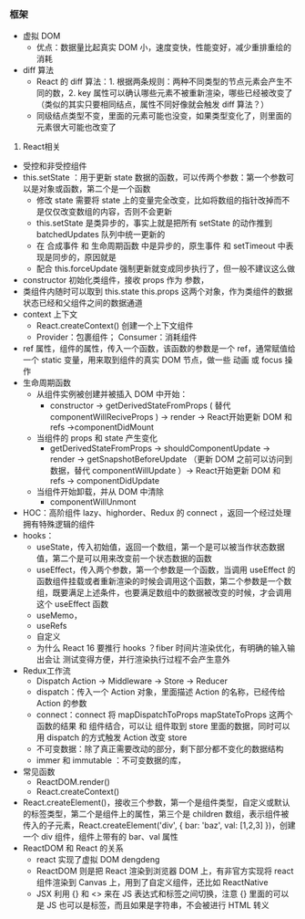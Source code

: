 ### 框架

* 虚拟 DOM
  * 优点：数据量比起真实 DOM 小，速度变快，性能变好，减少重排重绘的消耗
* diff 算法
  * React 的 diff 算法：1. 根据两条规则：两种不同类型的节点元素会产生不同的数，2. key 属性可以确认哪些元素不被重新渲染，哪些已经被改变了（类似的其实只要相同结点，属性不同好像就会触发 diff 算法？）
  * 同级结点类型不变，里面的元素可能也没变，如果类型变化了，则里面的元素很大可能也改变了



1. React相关

* 受控和非受控组件
* this.setState ：用于更新 state 数据的函数，可以传两个参数：第一个参数可以是对象或函数，第二个是一个函数
  * 修改 state 需要将 state 上的变量完全改变，比如将数组的指针改掉而不是仅仅改变数组的内容，否则不会更新
  * this.setState 是类异步的，事实上就是把所有 setState 的动作推到 batchedUpdates 队列中统一更新的
  * 在 合成事件 和 生命周期函数 中是异步的，原生事件 和 setTimeout 中表现是同步的，原因就是
  * 配合 this.forceUpdate 强制更新就变成同步执行了，但一般不建议这么做
* constructor 初始化类组件，接收 props 作为 参数，
* 类组件内随时可以取到  this.state this.props 这两个对象，作为类组件的数据状态已经和父组件之间的数据通道
* context 上下文 
  * React.createContext() 创建一个上下文组件
  * Provider：包裹组件； Consumer：消耗组件
* ref 属性，组件的属性，传入一个函数，该函数的参数是一个 ref，通常赋值给一个 static 变量，用来取到组件的真实 DOM 节点，做一些 动画 或 focus 操作
* 生命周期函数
  * 从组件实例被创建并被插入 DOM 中开始：
    * constructor -> getDerivedStateFromProps ( 替代 componentWillReciveProps ) -> render -> React开始更新 DOM 和 refs ->componentDidMount
  * 当组件的 props 和 state 产生变化
    * getDerivedStateFromProps  -> shouldComponentUpdate -> render -> getSnapshotBeforeUpdate （更新 DOM 之前可以访问到数据，替代 componentWillUpdate ）-> React开始更新 DOM 和 refs -> componentDidUpdate 
  * 当组件开始卸载，并从 DOM 中清除
    * componentWillUnmont
* HOC：高阶组件 lazy、highorder、Redux 的 connect ，返回一个经过处理拥有特殊逻辑的组件
* hooks：
  * useState，传入初始值，返回一个数组，第一个是可以被当作状态数据值，第二个是可以用来改变前一个状态数据的函数
  * useEffect，传入两个参数，第一个参数是一个函数，当调用 useEffect 的函数组件挂载或者重新渲染的时候会调用这个函数，第二个参数是一个数组，既要满足上述条件，也要满足数组中的数据被改变的时候，才会调用这个 useEffect 函数
  * useMemo，
  * useRefs
  * 自定义
  * 为什么 React 16 要推行 hooks ？fiber 时间片渲染优化，有明确的输入输出会让 测试变得方便，并行渲染执行过程不会产生意外
* Redux工作流
  * Dispatch Action -> Middleware -> Store -> Reducer
  * dispatch：传入一个 Action 对象，里面描述 Action 的名称，已经传给 Action 的参数
  * connect：connect 将 mapDispatchToProps mapStateToProps 这两个函数的结果 和 组件结合，可以让 组件取到 store 里面的数据，同时可以用 dispatch 的方式触发 Action 改变 store
  * 不可变数据：除了真正需要改动的部分，剩下部分都不变化的数据结构
  * immer 和 immutable ：不可变数据的库，
* 常见函数
  * ReactDOM.render()
  * React.createContext()
* React.createElement()，接收三个参数，第一个是组件类型，自定义或默认的标签类型，第二个是组件上的属性，第三个是 children 数组，表示组件被传入的子元素，React.createElement('div', { bar: 'baz', val: [1,2,3] })，创建一个 div 组件，组件上带有的 bar、val 属性
* ReactDOM 和 React 的关系
  * react 实现了虚拟 DOM dengdeng
  * ReactDOM 则是把 React 渲染到浏览器 DOM 上，有非官方实现将 react 组件渲染到 Canvas 上，用到了自定义组件，还比如 ReactNative
  * JSX 利用 {} 和 <> 来在 JS 表达式和标签之间切换，注意 {} 里面的可以是 JS 也可以是标签，而且如果是字符串，不会被进行 HTML 转义